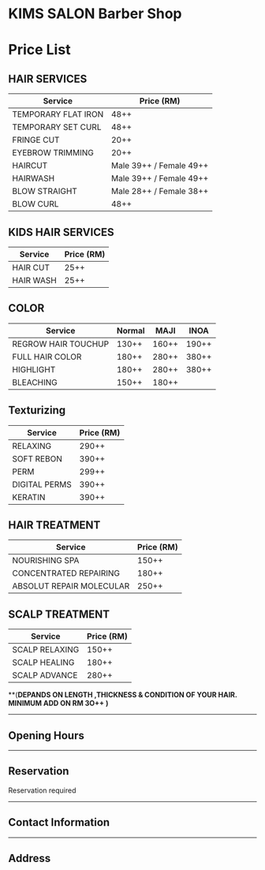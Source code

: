 ﻿# KIMS SALON Barber Shop

# Price List

##  HAIR SERVICES

|**Service** | **Price (RM)**|
|--|--|
| TEMPORARY FLAT IRON | 48++|
| TEMPORARY SET CURL | 48++ |
| FRINGE CUT| 20++|
| EYEBROW TRIMMING | 20++ |
| HAIRCUT | Male 39++ / Female 49++ |
| HAIRWASH| Male 39++ / Female 49++|
| BLOW STRAIGHT | Male 28++ ​​/ Female 38++ |
| BLOW CURL | 48++ |

## KIDS HAIR SERVICES

|**Service** | **Price (RM)**|
|--|--|
| HAIR CUT | 25++|
| HAIR WASH | 25++|

## COLOR

| **Service** | **Normal** | **MAJI** |**INOA** |
|--|--|--|--|
| REGROW HAIR TOUCHUP | 130++ | 160++ | 190++|
| FULL HAIR COLOR | 180++ | 280++ | 380++ |
| HIGHLIGHT| 180++ | 280++ | 380++ |
| BLEACHING | 150++ | 180++ | |

## Texturizing

|**Service** | **Price (RM)**|
|--|--|
| RELAXING | 290++|
| SOFT REBON | 390++ |
| PERM | 299++|
| DIGITAL PERMS | 390++ |
| KERATIN	 | 390++|

## HAIR TREATMENT

|**Service** | **Price (RM)**|
|--|--|
| NOURISHING SPA | 150++|
| CONCENTRATED REPAIRING | 180++ |
| ABSOLUT REPAIR MOLECULAR | 250++|

## SCALP TREATMENT

|**Service** | **Price (RM)**|
|--|--|
| SCALP RELAXING | 150++|
| SCALP HEALING| 180++ |
| SCALP ADVANCE | 280++|

**(**DEPANDS ON LENGTH ,THICKNESS & CONDITION OF YOUR HAIR. MINIMUM ADD ON RM 3O++ )**

----------

## Opening Hours

----------

## Reservation

Reservation required

----------

## Contact Information

----------

## Address
